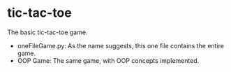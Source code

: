 # tic-tac-toe

The basic tic-tac-toe game.

- oneFileGame.py: As the name suggests, this one file contains the entire game.
- OOP Game: The same game, with OOP concepts implemented.
